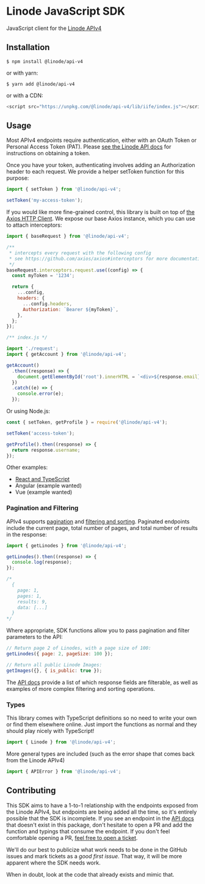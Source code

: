 # Linode JavaScript SDK

JavaScript client for the [Linode APIv4](https://developers.linode.com/api/v4)

## Installation

```
$ npm install @linode/api-v4
```

or with yarn:

```
$ yarn add @linode/api-v4
```

or with a CDN:

```js
<script src="https://unpkg.com/@linode/api-v4/lib/iife/index.js"></script>
```

## Usage

Most APIv4 endpoints require authentication, either with an OAuth Token or Personal Access Token (PAT). Please [see the Linode API docs](https://developers.linode.com/api/v4/#access-and-authentication) for instructions on obtaining a token.

Once you have your token, authenticating involves adding an Authorization header to each request. We provide a helper setToken function for this purpose:

```js
import { setToken } from '@linode/api-v4';

setToken('my-access-token');
```

If you would like more fine-grained control, this library is built on top of [the Axios HTTP Client](https://github.com/axios/axios). We expose our base Axios instance, which
you can use to attach interceptors:

```js
import { baseRequest } from '@linode/api-v4';

/**
 * intercepts every request with the following config
 * see https://github.com/axios/axios#interceptors for more documentation.
 */
baseRequest.interceptors.request.use((config) => {
  const myToken = '1234';

  return {
    ...config,
    headers: {
      ...config.headers,
      Authorization: `Bearer ${myToken}`,
    },
  };
});
```

```js
/** index.js */

import './request';
import { getAccount } from '@linode/api-v4';

getAccount()
  .then((response) => {
    document.getElementById('root').innerHTML = `<div>${response.email}</div>`;
  })
  .catch((e) => {
    console.error(e);
  });
```

Or using Node.js:

```js
const { setToken, getProfile } = require('@linode/api-v4');

setToken('access-token');

getProfile().then((response) => {
  return response.username;
});
```

Other examples:

- [React and TypeScript](./REACT.md)
- Angular (example wanted)
- Vue (example wanted)

### Pagination and Filtering

APIv4 supports [pagination](https://developers.linode.com/api/v4/#pagination) and [filtering and sorting](https://developers.linode.com/api/v4/#filtering-and-sorting). Paginated endpoints include the current page, total number
of pages, and total number of results in the response:

```js
import { getLinodes } from '@linode/api-v4';

getLinodes().then((response) => {
  console.log(response);
});

/*
  {
    page: 1,
    pages: 1,
    results: 9,
    data: [...]
  }
*/
```

Where appropriate, SDK functions allow you to pass
pagination and filter parameters to the API:

```js
// Return page 2 of Linodes, with a page size of 100:
getLinodes({ page: 2, pageSize: 100 });

// Return all public Linode Images:
getImages({}, { is_public: true });
```

The [API docs](https://developers.linode.com/api/v4) provide a list of which response fields are filterable,
as well as examples of more complex filtering and sorting operations.

### Types

This library comes with TypeScript definitions so no need to write your own or find them elsewhere online. Just import the functions as normal and they should play nicely with TypeScript!

```js
import { Linode } from '@linode/api-v4';
```

More general types are included (such as the error shape that comes back from the Linode APIv4) 

```js
import { APIError } from '@linode/api-v4';
```

## Contributing

This SDK aims to have a 1-to-1 relationship with the endpoints exposed from the Linode APIv4, but endpoints are being added all the time, so it's entirely possible that the SDK is incomplete. If you see an endpoint in the [API docs](https://developers.linode.com/api/v4) that doesn't exist in this package, don't hesitate to open a PR and add the function and typings that consume the endpoint. If you don't feel comfortable opening a PR, [feel free to open a ticket](https://github.com/linode/manager/issues/new).

We'll do our best to publicize what work needs to be done in the GitHub issues and mark tickets as a _good first issue_. That way, it will be more apparent where the SDK needs work.

When in doubt, look at the code that already exists and mimic that.
